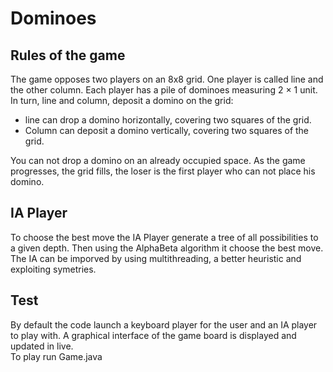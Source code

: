 # Dominoes

## Rules of the game
The game opposes two players on an 8x8 grid. One player is called line and the other column. Each player has a pile of dominoes measuring 2 × 1 unit. In turn, line and column, deposit a domino on the grid:    
   - line can drop a domino horizontally, covering two squares of the grid.     
   - Column can deposit a domino vertically, covering two squares of the grid. 
   
You can not drop a domino on an already occupied space. As the game progresses, the grid fills, the loser is the first player who can not place his domino.

## IA Player
To choose the best move the IA Player generate a tree of all possibilities to a given depth. Then using the AlphaBeta algorithm it choose the best move.  
The IA can be imporved by using multithreading, a better heuristic and exploiting symetries.

## Test
By default the code launch a keyboard player for the user and an IA player to play with. A graphical interface of the game board is displayed and updated in live.  
To play run Game.java
